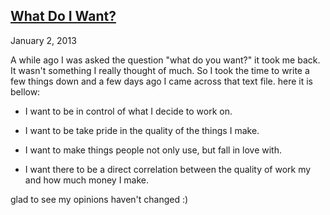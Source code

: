 ## [What Do I Want?](/posts/what-do-i-want.html)
January 2, 2013

A while ago I was asked the question "what do you want?" it took me back. It wasn't something I really thought of much. So I took the time to write a few things down and a few days ago I came across that text file. here it is bellow:

* I want to be in control of what I decide to work on.

* I want to be take pride in the quality of the things I make.

* I want to make things people not only use, but fall in love with.

* I want there to be a direct correlation between the quality of work my and how much money I make.

glad to see my opinions haven't changed :)